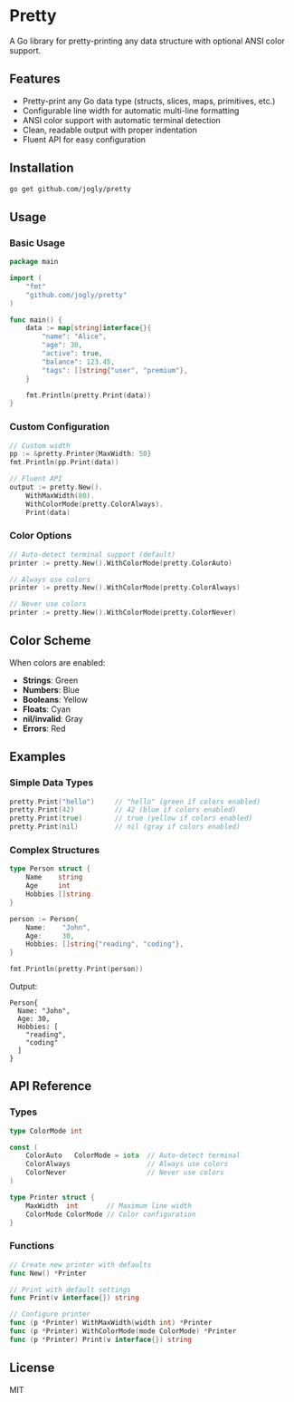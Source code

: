 # Pretty

A Go library for pretty-printing any data structure with optional ANSI color support.

## Features

- Pretty-print any Go data type (structs, slices, maps, primitives, etc.)
- Configurable line width for automatic multi-line formatting
- ANSI color support with automatic terminal detection
- Clean, readable output with proper indentation
- Fluent API for easy configuration

## Installation

```bash
go get github.com/jogly/pretty
```

## Usage

### Basic Usage

```go
package main

import (
    "fmt"
    "github.com/jogly/pretty"
)

func main() {
    data := map[string]interface{}{
        "name": "Alice",
        "age": 30,
        "active": true,
        "balance": 123.45,
        "tags": []string{"user", "premium"},
    }

    fmt.Println(pretty.Print(data))
}
```

### Custom Configuration

```go
// Custom width
pp := &pretty.Printer{MaxWidth: 50}
fmt.Println(pp.Print(data))

// Fluent API
output := pretty.New().
    WithMaxWidth(80).
    WithColorMode(pretty.ColorAlways).
    Print(data)
```

### Color Options

```go
// Auto-detect terminal support (default)
printer := pretty.New().WithColorMode(pretty.ColorAuto)

// Always use colors
printer := pretty.New().WithColorMode(pretty.ColorAlways)

// Never use colors
printer := pretty.New().WithColorMode(pretty.ColorNever)
```

## Color Scheme

When colors are enabled:

- **Strings**: Green
- **Numbers**: Blue
- **Booleans**: Yellow
- **Floats**: Cyan
- **nil/invalid**: Gray
- **Errors**: Red

## Examples

### Simple Data Types

```go
pretty.Print("hello")     // "hello" (green if colors enabled)
pretty.Print(42)          // 42 (blue if colors enabled)
pretty.Print(true)        // true (yellow if colors enabled)
pretty.Print(nil)         // nil (gray if colors enabled)
```

### Complex Structures

```go
type Person struct {
    Name    string
    Age     int
    Hobbies []string
}

person := Person{
    Name:    "John",
    Age:     30,
    Hobbies: []string{"reading", "coding"},
}

fmt.Println(pretty.Print(person))
```

Output:

```
Person{
  Name: "John",
  Age: 30,
  Hobbies: [
    "reading",
    "coding"
  ]
}
```

## API Reference

### Types

```go
type ColorMode int

const (
    ColorAuto   ColorMode = iota  // Auto-detect terminal
    ColorAlways                   // Always use colors
    ColorNever                    // Never use colors
)

type Printer struct {
    MaxWidth  int       // Maximum line width
    ColorMode ColorMode // Color configuration
}
```

### Functions

```go
// Create new printer with defaults
func New() *Printer

// Print with default settings
func Print(v interface{}) string

// Configure printer
func (p *Printer) WithMaxWidth(width int) *Printer
func (p *Printer) WithColorMode(mode ColorMode) *Printer
func (p *Printer) Print(v interface{}) string
```

## License

MIT
